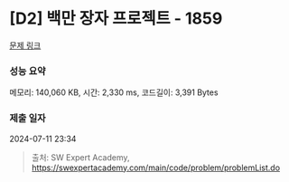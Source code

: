 # [D2] 백만 장자 프로젝트 - 1859 

[문제 링크](https://swexpertacademy.com/main/code/problem/problemDetail.do?contestProbId=AV5LrsUaDxcDFAXc) 

### 성능 요약

메모리: 140,060 KB, 시간: 2,330 ms, 코드길이: 3,391 Bytes

### 제출 일자

2024-07-11 23:34



> 출처: SW Expert Academy, https://swexpertacademy.com/main/code/problem/problemList.do